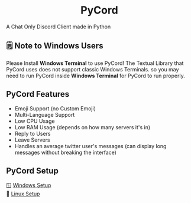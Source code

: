 <h1 align="center">PyCord</h1>
A Chat Only Discord Client made in Python

## 🗒️ Note to Windows Users
Please Install **Windows Terminal** to use PyCord! The Textual Library that PyCord uses does not support classic Windows Terminals. so you may need to run PyCord inside **Windows Terminal** for PyCord to run properly.

## PyCord Features
- Emoji Support (no Custom Emoji)
- Multi-Language Support
- Low CPU Usage
- Low RAM Usage (depends on how many servers it's in)
- Reply to Users
- Leave Servers
- Handles an average twitter user's messages (can display long messages without breaking the interface)

## PyCord Setup
:window: [Windows Setup](https://github.com/PyTsun/PyCord/blob/main/windows-setup.md)\
:penguin: [Linux Setup](https://github.com/PyTsun/PyCord/blob/main/linux-setup.md)
